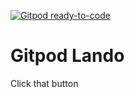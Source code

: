 [![Gitpod ready-to-code](https://img.shields.io/badge/Gitpod-ready--to--code-blue?logo=gitpod)](https://gitpod.io/#https://github.com/BrianGilbert/gitpod-lando)

# Gitpod Lando

Click that button
